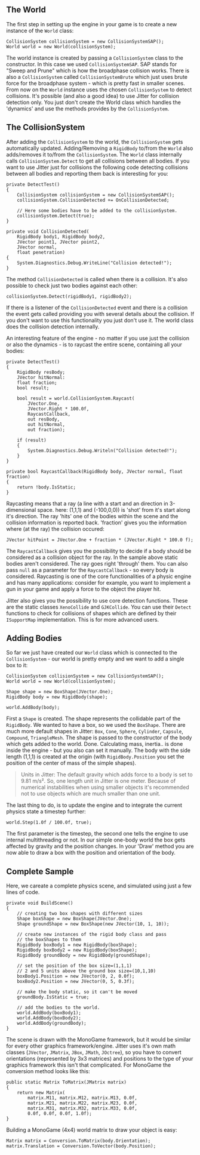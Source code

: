## The World
The first step in setting up the engine in your game is to create a new instance 
of the `World` class:
 
    CollisionSystem collisionSystem = new CollisionSystemSAP();
    World world = new World(collisionSystem);

The world instance is created by passing a `CollisionSystem` class to the 
constructor. In this case we used `CollisionSystemSAP`. SAP stands for "Sweep and
Prune" which is how the broadphase collision works. There is also a 
`CollisionSystem` called `CollisionSystemBrute` which just uses brute force for 
the broadphase system - which is pretty fast in smaller scenes. From now on the 
`World` instance uses the chosen `CollisionSystem` to detect collisions. It's 
possible (and also a good idea) to use Jitter for collision detection only. You 
just don't create the World class which handles the 'dynamics' and use the 
methods provides by the `CollisionSystem`.

## The CollisionSystem
After adding the `CollisionSystem` to the world, the `CollisionSystem` gets 
automatically updated. Adding/Removing a `RigidBody` to/from the `World` also 
adds/removes it to/from the `CollisionSystem`. The `World` class internally calls 
`CollisionSystem.Detect` to get all collisions between all bodies. If you want 
to use Jitter just for collisions the following code detecting collisions 
between all bodies and reporting them back is interesting for you:
 
    private DetectTest()
    {
        CollisionSystem collisionSystem = new CollisionSystemSAP();
        collisionSystem.CollisionDetected += OnCollisionDetected;
        
        // Here some bodies have to be added to the collisionSystem.
        collisionSystem.Detect(true);
    }
    
    private void CollisionDetected(
        RigidBody body1, RigidBody body2, 
        JVector point1, JVector point2, 
        JVector normal, 
        float penetration)
    {
        System.Diagnostics.Debug.WriteLine("Collision detected!");
    }
 
The method `CollisionDetected` is called when there is a collision. It's also 
possible to check just two bodies against each other:
 
    collisionSystem.Detect(rigidBody1, rigidBody2);
 
If there is a listener of the `CollisionDetected` event and there is a collision 
the event gets called providing you with several details about the collision. If 
you don't want to use this functionality you just don't use it. The world class 
does the collision detection internally.

An interesting feature of the engine - no matter if you use just the collision 
or also the dynamics - is to raycast the entire scene, containing all your 
bodies:
 
    private DetectTest()
    {
        RigidBody resBody;
        JVector hitNormal:
        float fraction;
        bool result;
        
        bool result = world.CollisionSystem.Raycast(
            JVector.One, 
            JVector.Right * 100.0f,
            RaycastCallback, 
            out resBody, 
            out hitNormal, 
            out fraction);
        
        if (result) 
        {
            System.Diagnostics.Debug.Writeln("Collision detected!");
        }
    }
    
    private bool RaycastCallback(RigidBody body, JVector normal, float fraction)
    {
        return !body.IsStatic;
    }
 
Raycasting means that a ray (a line with a start and an direction in 
3-dimensional space. here: (1,1,1) and (-100,0,0)) is 'shot' from it's start 
along it's direction. The ray 'hits' one of the bodies within the scene and 
the collision information is reported back. 'fraction' gives you the 
information where (at the ray) the collision occured:
 
    JVector hitPoint = JVector.One + fraction * (JVector.Right * 100.0 f);
 
The `RaycastCallback` gives you the possibility to decide if a body should be 
considered as a collision object for the ray. In the sample above static bodies 
aren't considered. The ray goes right 'through' them. You can also pass `null` 
as a parameter for the `RaycastCallback` - so every body is considered. 
Raycasting is one of the core functionalities of a physic engine and has many 
applications: consider for example, you want to implement a gun in your game and 
apply a force to the object the player hit.

Jitter also gives you the possibility to use core detection functions. These are 
the static classes `XenoCollide` and `GJKCollide`. You can use their `Detect` 
functions to check for collisions of shapes which are defined by their 
`ISupportMap` implementation. This is for more advanced users.

## Adding Bodies
So far we just have created our `World` class which is connected to the 
`CollisionSystem` - our world is pretty empty and we want to add a single box to 
it:
 
    CollisionSystem collisionSystem = new CollisionSystemSAP();
    World world = new World(collisionSystem);
    
    Shape shape = new BoxShape(JVector.One);
    RigidBody body = new RigidBody(shape);
    
    world.AddBody(body);
 
First a `Shape` is created. The shape represents the collidable part of the 
`RigidBody`. We wanted to have a box, so we used the `BoxShape`. There are much 
more default shapes in Jitter: `Box`, `Cone`, `Sphere`, `Cylinder`, `Capsule`, 
`Compound`, `TriangleMesh`. The shape is passed to the constructor of the body 
which gets added to the world. Done. Calculating mass, inertia.. is done inside 
the engine - but you also can set it manually. The body with the side length 
(1,1,1) is created at the origin (with `RigidBody.Position` you set the position
of the center of mass of the simple shapes).

 > Units in Jitter: The default gravity which adds force to a body is set to 
 > 9.81 m/s². So, one length unit in Jitter is one meter. Because of numerical 
 > instabilities when using smaller objects it's recommended not to use objects 
 > which are much smaller than one unit.

The last thing to do, is to update the engine and to integrate the current 
physics state a timestep further:
 
    world.Step(1.0f / 100.0f, true);
 
The first parameter is the timestep, the second one tells the engine to use 
internal multithreading or not. In our simple one-body world the box gets 
affected by gravity and the position changes. In your 'Draw' method you are now 
able to draw a box with the position and orientation of the body.

## Complete Sample
Here, we careate a complete physics scene, and simulated using just a few 
lines of code. 
 
    private void BuildScene()
    {
        // creating two box shapes with different sizes
        Shape boxShape = new BoxShape(JVector.One);
        Shape groundShape = new BoxShape(new JVector(10, 1, 10));
        
        // create new instances of the rigid body class and pass
        // the boxShapes to them
        RigidBody boxBody1 = new RigidBody(boxShape);
        RigidBody boxBody2 = new RigidBody(boxShape);
        RigidBody groundBody = new RigidBody(groundShape);
        
        // set the position of the box size=(1,1,1)
        // 2 and 5 units above the ground box size=(10,1,10)
        boxBody1.Position = new JVector(0, 2, 0.0f);
        boxBody2.Position = new JVector(0, 5, 0.3f);
        
        // make the body static, so it can't be moved
        groundBody.IsStatic = true;
        
        // add the bodies to the world.
        world.AddBody(boxBody1);
        world.AddBody(boxBody2);
        world.AddBody(groundBody);
    }
 
The scene is drawn with the MonoGame framework, but it would be similar for 
every other graphics framework/engine. Jitter uses it's own math classes 
(`JVector`, `JMatrix`, `JBox`, `JMath`, `JOctree`), so you have to convert 
orientations (represented by 3x3 matrices) and positions to the type of your 
graphics framework this isn't that complicated. For MonoGame the conversion 
method looks like this:
 
    public static Matrix ToMatrix(JMatrix matrix)
    {
        return new Matrix(
            matrix.M11, matrix.M12, matrix.M13, 0.0f,
            matrix.M21, matrix.M22, matrix.M23, 0.0f,
            matrix.M31, matrix.M32, matrix.M33, 0.0f, 
            0.0f, 0.0f, 0.0f, 1.0f);
    }
 
Building a MonoGame (4x4) world matrix to draw your object is easy:
 
    Matrix matrix = Conversion.ToMatrix(body.Orientation);
    matrix.Translation = Conversion.ToVector(body.Position);
